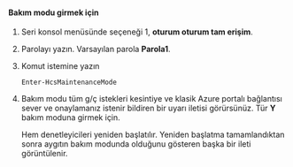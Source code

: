 <!--author=SharS last changed: 12/01/15-->

#### <a name="to-enter-maintenance-mode"></a>Bakım modu girmek için
1. Seri konsol menüsünde seçeneği 1, **oturum oturum tam erişim**.
2. Parolayı yazın. Varsayılan parola **Parola1**.
3. Komut istemine yazın
   
     `Enter-HcsMaintenanceMode`
4. Bakım modu tüm g/ç istekleri kesintiye ve klasik Azure portalı bağlantısı sever ve onaylamanız istenir bildiren bir uyarı iletisi görürsünüz. Tür **Y** bakım moduna girmek için.
   
    Hem denetleyicileri yeniden başlatılır. Yeniden başlatma tamamlandıktan sonra aygıtın bakım modunda olduğunu gösteren başka bir ileti görüntülenir.

